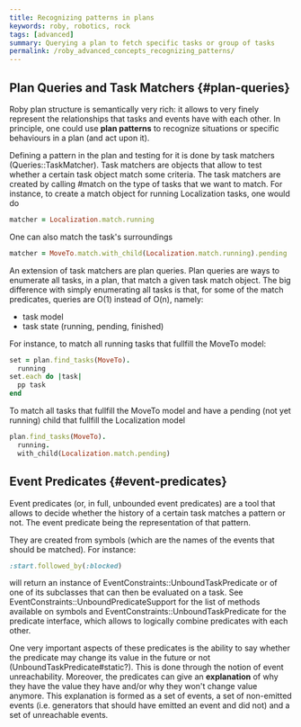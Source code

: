 ```yaml
---
title: Recognizing patterns in plans
keywords: roby, robotics, rock
tags: [advanced]
summary: Querying a plan to fetch specific tasks or group of tasks
permalink: /roby_advanced_concepts_recognizing_patterns/
---
```


Plan Queries and Task Matchers {#plan-queries}
-----------------------------
Roby plan structure is semantically very rich: it allows to very finely
represent the relationships that tasks and events have with each other. In
principle, one could use __plan patterns__ to recognize situations or specific
behaviours in a plan (and act upon it).

Defining a pattern in the plan and testing for it is done by task matchers
(Queries::TaskMatcher). Task matchers are objects that allow to test
whether a certain task object match some criteria.  The task matchers are
created by calling #match on the type of tasks that we want to match. For
instance, to create a match object for running Localization tasks, one would do

``` ruby
matcher = Localization.match.running
```

One can also match the task's surroundings

``` ruby
matcher = MoveTo.match.with_child(Localization.match.running).pending
```

An extension of task matchers are plan queries. Plan queries are ways to
enumerate all tasks, in a plan, that match a given task match object. The big
difference with simply enumerating all tasks is that, for some of the match
predicates, queries are O(1) instead of O(n), namely:

 * task model
 * task state (running, pending, finished)

For instance, to match all running tasks that fullfill the MoveTo model:

``` ruby
set = plan.find_tasks(MoveTo).
  running
set.each do |task|
  pp task
end
```

To match all tasks that fullfill the MoveTo model and have a pending (not yet
running) child that fullfill the Localization model

``` ruby
plan.find_tasks(MoveTo).
  running.
  with_child(Localization.match.pending)
```

Event Predicates {#event-predicates}
----------------
Event predicates (or, in full, unbounded event predicates) are a tool that
allows to decide whether the history of a certain task matches a pattern or not.
The event predicate being the representation of that pattern.

They are created from symbols (which are the names of the events that should be
matched). For instance:

``` ruby
:start.followed_by(:blocked)
```

will return an instance of EventConstraints::UnboundTaskPredicate
or of one of its subclasses that can then be evaluated on a task. See
EventConstraints::UnboundPredicateSupport for the list of methods
available on symbols and EventConstraints::UnboundTaskPredicate
for the predicate interface, which allows to logically combine predicates with
each other.

One very important aspects of these predicates is the ability to say whether the
predicate may change its value in the future or not
(UnboundTaskPredicate#static?). This is done through the notion of event
unreachability. Moreover, the predicates can give an __explanation__ of why they
have the value they have and/or why they won't change value anymore. This
explanation is formed as a set of events, a set of non-emitted events (i.e.
generators that should have emitted an event and did not) and a set of
unreachable events.
